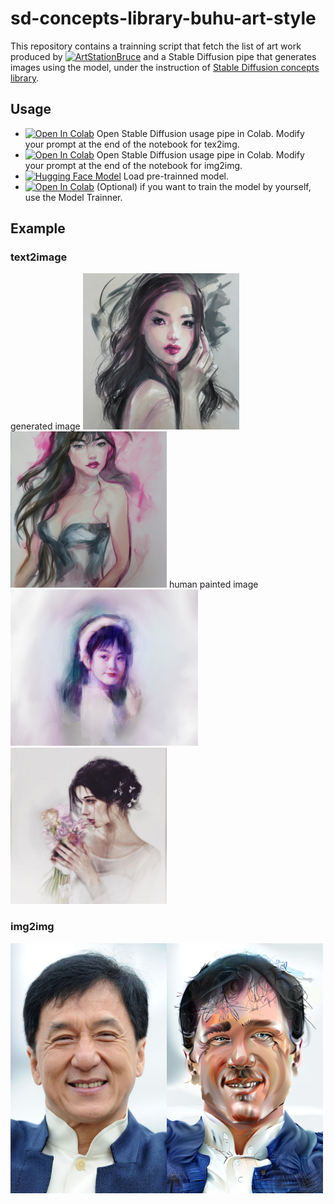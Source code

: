 # sd-concepts-library-buhu-art-style

This repository contains a trainning script that fetch the list of art work produced by [![ArtStation](https://img.shields.io/badge/ArtStation-Profile-blue)](https://www.artstation.com/buhu)[Bruce](https://bruceelysium.com) and a Stable Diffusion pipe that generates images using the model, under the instruction of [Stable Diffusion concepts library](https://huggingface.co/sd-concepts-library). 

## Usage

- [![Open In Colab](https://colab.research.google.com/assets/colab-badge.svg)](https://colab.research.google.com/github/bsyh/sd-concepts-library-buhu-art-style/blob/main/stable_conceptualizer_inference.ipynb) Open Stable Diffusion usage pipe in Colab. Modify your prompt at the end of the notebook for tex2img.  
- [![Open In Colab](https://colab.research.google.com/assets/colab-badge.svg)](https://colab.research.google.com/github/bsyh/sd-concepts-library-buhu-art-style/blob/main/stable_conceptualizer_inference_img2img.ipynb)  Open Stable Diffusion usage pipe in Colab. Modify your prompt at the end of the notebook for img2img. 
- [![Hugging Face Model](https://img.shields.io/badge/Hugging%20Face-ModelHub-orange)](https://huggingface.co/sd-concepts-library/buhu-art-style) Load pre-trainned model.
- [![Open In Colab](https://colab.research.google.com/assets/colab-badge.svg)](https://colab.research.google.com/github/bsyh/sd-concepts-library-buhu-art-style/blob/main/sd_textual_inversion_training.ipynb)  (Optional) if you want to train the model by yourself, use the Model Trainner.

## Example
### text2image
generated image
<img src="img/f1.png" width="250" height="250">
<img src="img/f2.png" width="250" height="250">
human painted  image
<img src="img/h1.jpg" width="300" height="250">
<img src="img/h2.jpg" width="250" height="250">
### img2img
<img src="img/jc_h.png" width="250" height="400"><img src="img/jc_f.png" width="250" height="400"> 




